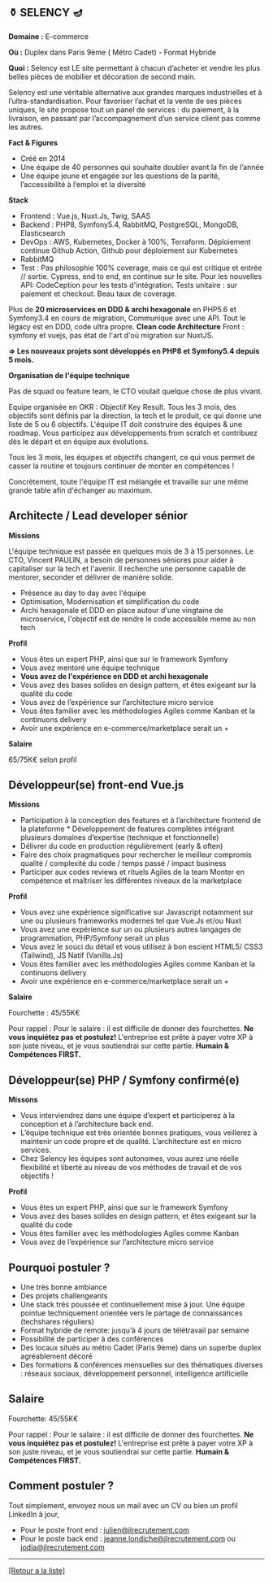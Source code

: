 ## ⚱️ SELENCY 🪔

**Domaine :** E-commerce 

**Où :**  Duplex dans Paris 9ème ( Métro Cadet) - Format Hybride

**Quoi :** Selency est LE site permettant à chacun d’acheter et vendre les plus belles pièces de mobilier et décoration de second main.

Selency est une véritable alternative aux grandes marques industrielles et à l’ultra-standardisation. Pour favoriser l’achat et la vente de ses pièces uniques, le site propose tout un panel de services : du paiement, à la livraison, en passant par l’accompagnement d’un service client pas comme les autres.

**Fact & Figures**

* Créé en 2014
* Une équipe de 40 personnes qui souhaite doubler avant la fin de l’année
* Une équipe jeune et engagée sur les questions de la parité, l’accessibilité à l’emploi et la diversité

**Stack**

* Frontend : Vue.js, Nuxt.Js, Twig, SAAS
* Backend : PHP8, Symfony5.4, RabbitMQ, PostgreSQL, MongoDB, Elasticsearch
* DevOps : AWS, Kubernetes,  Docker à 100%, Terraform. Déploiement continue Github Action, Github pour déploiement sur Kubernetes
* RabbitMQ
* Test : Pas philosophie 100% coverage, mais ce qui est critique et entrée // sortie. Cypress, end to end, en continue sur le site. Pour les nouvelles API: CodeCeption pour les tests d'intégration. Tests unitaire : sur paiement et checkout. Beau taux de coverage.

Plus de **20 microservices en DDD & archi hexagonale** en PHP5.6 et Symfony3.4 en cours de migration, Communique avec une API.
Tout le légacy est en DDD, code ultra propre. **Clean code Architecture**
Front : symfony et vuejs, pas état de l'art d'où migration sur NuxtJS.

**=> Les nouveaux projets sont développés en PHP8 et Symfony5.4 depuis 5 mois.**

**Organisation de l'équipe technique**

Pas de squad ou feature team, le CTO voulait quelque chose de plus vivant.

Equipe organisée en OKR : Objectif Key Result. Tous les 3 mois, des objectifs sont définis par la direction, la tech et le produit, ce qui donne une liste de 5 ou 6 objectifs. L'équipe IT doit construire des équipes & une roadmap. Vous participez aux développements from scratch et contribuez dès le départ et en équipe aux évolutions.

Tous les 3 mois, les équipes et objectifs changent, ce qui vous permet de casser la routine et toujours continuer de monter en compétences !

Concrètement, toute l'équipe IT est mélangée et travaille sur une même grande table afin d'échanger au maximum.


## Architecte / Lead developer sénior

**Missions**

L'équipe technique est passée en quelques mois de 3 à 15 personnes. Le CTO, Vincent PAULIN, a besoin de personnes séniores pour aider à capitaliser sur la tech et l'avenir. Il recherche une personne capable de mentorer, seconder et délivrer de manière solide.

* Présence au day to day avec l'équipe
* Optimisation, Modernisation et simplification du code
* Archi hexagonale et DDD en place autour d'une vingtaine de microservice, l'objectif est de rendre le code accessible meme au non tech

**Profil**

* Vous êtes un expert PHP, ainsi que sur le framework Symfony
* Vous avez mentoré une équipe technique
* **Vous avez de l'expérience en DDD et archi hexagonale**
* Vous avez des bases solides en design pattern, et êtes exigeant sur la qualité du code
* Vous avez de l’expérience sur l’architecture micro service 
* Vous êtes familier avec les méthodologies Agiles comme Kanban et la continuons delivery
* Avoir une expérience en e-commerce/marketplace serait un +

**Salaire**

65/75K€ selon profil


## Développeur(se) front-end Vue.js

**Missions**

* Participation à la conception des features et à l’architecture frontend de la plateforme * Développement de features complètes intégrant plusieurs domaines d’expertise (technique et fonctionnelle)
* Délivrer du code en production régulièrement (early & often)
* Faire des choix pragmatiques pour rechercher le meilleur compromis qualité / complexité du code / temps passé / impact business
* Participer aux codes reviews et rituels Agiles de la team
Monter en compétence et maîtriser les différentes niveaux de la marketplace

**Profil**

* Vous avez une expérience significative sur Javascript notamment sur une ou plusieurs frameworks modernes tel que Vue.Js et/ou Nuxt
* Vous avez une expérience sur un ou plusieurs autres langages de programmation, PHP/Symfony serait un plus
* Vous avez le souci du détail et vous utilisez à bon escient HTML5/ CSS3 (Tailwind), JS Natif (Vanilla.Js) 
* Vous êtes familier avec les méthodologies Agiles comme Kanban et la continuons delivery
* Avoir une expérience en e-commerce/marketplace serait un +

**Salaire**

Fourchette : 45/55K€ 

Pour rappel :  Pour le salaire : il est difficile de donner des fourchettes. **Ne vous inquiétez pas et postulez!** L'entreprise est prête à payer votre XP à son juste niveau, et je vous soutiendrai sur cette partie. **Humain & Compétences FIRST.**


## Développeur(se) PHP / Symfony confirmé(e)

**Missons**

* Vous interviendrez dans une équipe d’expert et participerez à la conception et à l’architecture back end. 
* L’équipe technique est très orientée bonnes pratiques, vous veillerez à maintenir un code propre et de qualité. L’architecture est en micro services. 
* Chez Selency les équipes sont autonomes, vous aurez une réelle flexibilité et liberté au niveau de vos méthodes de travail et de vos objectifs ! 

**Profil**

* Vous êtes un expert PHP, ainsi que sur le framework Symfony
* Vous avez des bases solides en design pattern, et êtes exigeant sur la qualité du code
* Vous êtes familier avec les méthodologies Agiles comme Kanban
* Vous avez de l’expérience sur l’architecture micro service 

## Pourquoi postuler ?

* Une très bonne ambiance
* Des projets challengeants 
* Une stack très poussée et continuellement mise à jour. Une équipe pointue techniquement orientée vers le partage de connaissances (techshares réguliers)
* Format hybride de remote: jusqu’à 4 jours de télétravail par semaine
* Possibilité de participer à des conférences
* Des locaux situés au métro Cadet (Paris 9ème) dans un superbe duplex agréablement décoré 
* Des formations & conférences mensuelles sur des thématiques diverses : réseaux sociaux, développement personnel, intelligence artificielle

## Salaire 

Fourchette: 45/55K€ 

Pour rappel :  Pour le salaire : il est difficile de donner des fourchettes. **Ne vous inquiétez pas et postulez!** L'entreprise est prête à payer votre XP à son juste niveau, et je vous soutiendrai sur cette partie. **Humain & Compétences FIRST.**


## Comment postuler ? 

Tout simplement, envoyez nous un mail avec un CV ou bien un profil LinkedIn à jour, 
* Pour le poste front end : julien@jlrecrutement.com 
* Pour le poste back end : jeanne.londiche@jlrecrutement.com ou jodia@jlrecrutement.com


----
<a href="https://github.com/jlondiche/job-board-php/blob/master/README.md">[Retour a la liste]</a>
